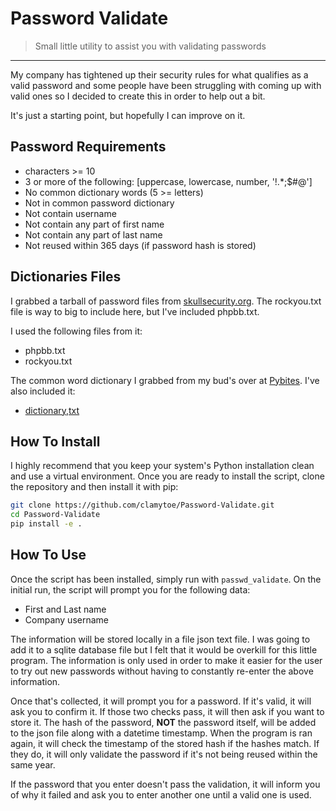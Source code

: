 # Password Validate
> Small little utility to assist you with validating passwords

---

My company has tightened up their security rules for what qualifies as a valid password and some people have been struggling with coming up with valid ones so I decided to create this in order to help out a bit.

It's just a starting point, but hopefully I can improve on it.

## Password Requirements
* characters >= 10
* 3 or more of the following:
  [uppercase, lowercase, number, '!.*;$#@']
* No common dictionary words (5 >= letters)
* Not in common password dictionary
* Not contain username
* Not contain any part of first name
* Not contain any part of last name
* Not reused within 365 days (if password hash is stored)

## Dictionaries Files
I grabbed a tarball of password files from [skullsecurity.org](https://blog.skullsecurity.org/2010/the-ultimate-faceoff-between-password-lists). The rockyou.txt file is way to big to include here, but I've included phpbb.txt.

I used the following files from it:
* phpbb.txt
* rockyou.txt

The common word dictionary I grabbed from my bud's over at [Pybites](https://pybit.es/). I've also included it:
* [dictionary,txt](http://bit.ly/2iQ3dlZ)

## How To Install
I highly recommend that you keep your system's Python installation clean and use a virtual environment. Once you are ready to install the script, clone the repository and then install it with pip:

```bash
git clone https://github.com/clamytoe/Password-Validate.git
cd Password-Validate
pip install -e .
```

## How To Use
Once the script has been installed, simply run with `passwd_validate`.
On the initial run, the script will prompt you for the following data:

* First and Last name
* Company username

The information will be stored locally in a file json text file. I was going to add it to a sqlite database file but I felt that it would be overkill for this little program. The information is only used in order to make it easier for the user to try out new passwords without having to constantly re-enter the above information.

Once that's collected, it will prompt you for a password. If it's valid, it will ask you to confirm it. If those two checks pass, it will then ask if you want to store it. The hash of the password, **NOT** the password itself, will be added to the json file along with a datetime timestamp. When the program is ran again, it will check the timestamp of the stored hash if the hashes match. If they do, it will only validate the password if it's not being reused within the same year.

If the password that you enter doesn't pass the validation, it will inform you of why it failed and ask you to enter another one until a valid one is used.
